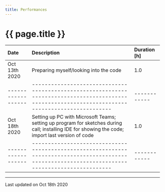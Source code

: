 ```yaml
---
title: Performances
---
```


# {{ page.title }}

| Date               | Description                                                                                                                                       | Duration [h] |
|:------------------ |:------------------------------------------------------------------------------------------------------------------------------------------------- |:------------ |
| Oct 13th 2020      | Preparing myself/looking into the code                                                                                                            | 1.0          |
| ------------------ | ------------------------------------------------------------------------------------------------------------------------------------------------- | ------------ |
| Oct 18th 2020      | Setting up PC with Microsoft Teams; setting up program for sketches during call; installing IDE for showing the code; import last version of code | 1.0          |
| ------------------ | ------------------------------------------------------------------------------------------------------------------------------------------------- | ------------ |

* * *

Last updated on Oct 18th 2020
